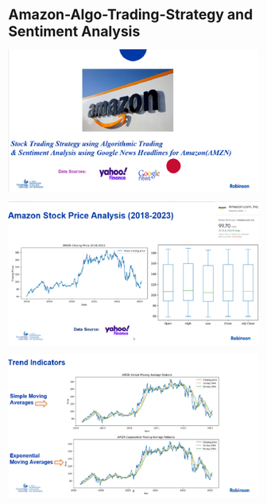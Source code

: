 # Amazon-Algo-Trading-Strategy and Sentiment Analysis

![Alt text](https://github.com/shreymukh2020/Amazon-Algo-Trading-Sentiment/blob/main/Img_2.png)

![Alt text](https://github.com/shreymukh2020/Amazon-Algo-Trading-Sentiment/blob/main/Img_3.png)

![Alt text](https://github.com/shreymukh2020/Amazon-Algo-Trading-Sentiment/blob/main/Img_4.png)


